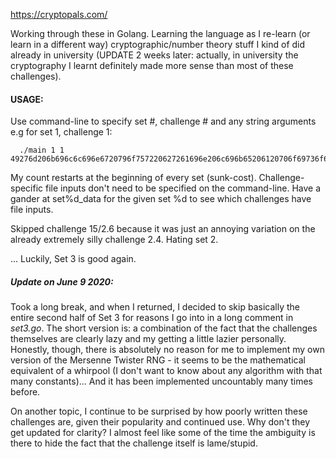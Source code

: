 https://cryptopals.com/

Working through these in Golang. Learning the language as I re-learn (or learn in a different way) cryptographic/number theory stuff I kind of did already in university (UPDATE 2 weeks later: actually, in university the cryptography I learnt definitely made more sense than most of these challenges).

#### USAGE: 

  Use command-line to specify set #, challenge # and any string arguments 
  e.g for set 1, challenge 1: 
  ```
    ./main 1 1 49276d206b696c6c696e6720796f757220627261696e206c696b65206120706f69736f6e6f7573206d757368726f6f6d
  ```
  My count restarts at the beginning of every set (sunk-cost). Challenge-specific file inputs don't need to be specified on the command-line. Have a gander at set%d_data for the given set %d to see which challenges have file inputs.

Skipped challenge 15/2.6 because it was just an annoying variation on the already extremely silly challenge 2.4. Hating set 2.

... Luckily, Set 3 is good again.

##### Update on June 9 2020:
Took a long break, and when I returned, I decided to skip basically the entire second half of Set 3 for reasons I go into in a long comment in *set3.go*. The short version is: a combination of the fact that the challenges themselves are clearly lazy and my getting a little lazier personally. Honestly, though, there is absolutely no reason for me to implement my own version of the Mersenne Twister RNG - it seems to be the mathematical equivalent of a whirpool (I don't want to know about any algorithm with that many constants)... And it has been implemented uncountably many times before.

On another topic, I continue to be surprised by how poorly written these challenges are, given their popularity and continued use. Why don't they get updated for clarity? I almost feel like some of the time the ambiguity is there to hide the fact that the challenge itself is lame/stupid.
